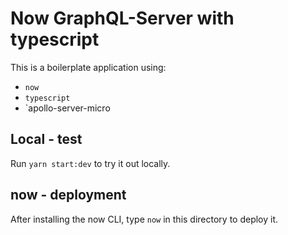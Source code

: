 # Now GraphQL-Server with typescript
This is a  boilerplate application using:
 - `now`
 - `typescript`
 - `apollo-server-micro

## Local - test
Run `yarn start:dev` to try it out locally.

## now - deployment

After installing the now CLI, type `now` in this directory to deploy it.